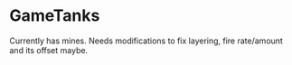 # GameTanks

Currently has mines. Needs modifications to fix layering, fire rate/amount and its offset maybe.
